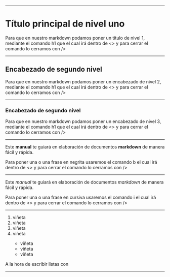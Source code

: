 <hr>
<h1>Título principal de nivel uno</h1>
Para que en nuestro markdown podamos poner un título de nivel 1, mediante el comando h1 que el cual irá dentro de <> y para cerrar el comando lo cerramos con  />
  <hr>
<h2>Encabezado de segundo nivel</h2>
Para que en nuestro markdown podamos poner un encabezado de nivel 2, mediante el comando h1 que el cual irá dentro de <> y para cerrar el comando lo cerramos con  />
  <hr>
<h3>Encabezado de segundo nivel</h3>
Para que en nuestro markdown podamos poner un encabezado de nivel 3, mediante el comando h1 que el cual irá dentro de <> y para cerrar el comando lo cerramos con  />
<hr>
<p>Este <b>manual</b> te guiará en elaboración de documentos <b>markdown</b> de manera fácil y rápida.</p>
  Para poner una o una frase en negrita usaremos el comando b el cual irá dentro de <> y para cerrar el comando lo cerramos con  />
<hr>
<p>Este <i>manual</i> te guiará en elaboración de documentos <i>markdown</i> de manera fácil y rápida.</p>
Para poner una o una frase en cursiva usaremos el comando i el cual irá dentro de <> y para cerrar el comando lo cerramos con  />
<hr>
<ol>
  <li>viñeta</li>
  <li>viñeta</li>
  <li>viñeta</li>
  <li>viñeta</li>
    <ul>
      <li>viñeta</li>
      <li>viñeta</li>
      <li>viñeta</li> 
    </ul>
</ol>
  A la hora de escribir listas con 
  <hr>
